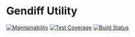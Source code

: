 # Gendiff Utility

[![Maintainability](https://api.codeclimate.com/v1/badges/0f9dd69b94e64cf79717/maintainability)](https://codeclimate.com/github/freetonik/project-lvl2-s129/maintainability)
[![Test Coverage](https://api.codeclimate.com/v1/badges/0f9dd69b94e64cf79717/test_coverage)](https://codeclimate.com/github/freetonik/project-lvl2-s129/test_coverage)
[![Build Status](https://travis-ci.org/freetonik/project-lvl2-s129.svg?branch=master)](https://travis-ci.org/freetonik/project-lvl2-s129)
